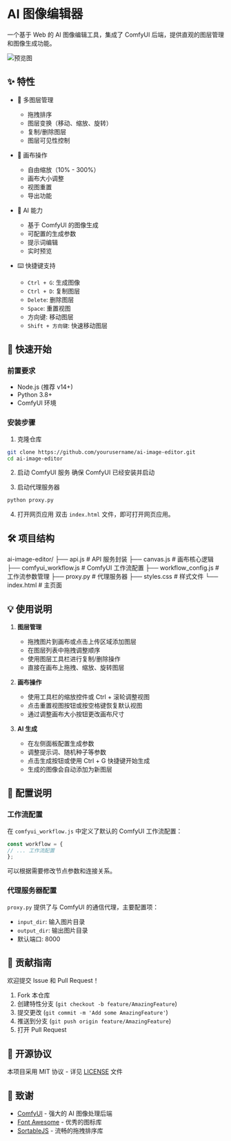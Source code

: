 # AI 图像编辑器

一个基于 Web 的 AI 图像编辑工具，集成了 ComfyUI 后端，提供直观的图层管理和图像生成功能。

![预览图](docs/preview.png)

## ✨ 特性

- 🎨 多图层管理
  - 拖拽排序
  - 图层变换（移动、缩放、旋转）
  - 复制/删除图层
  - 图层可见性控制

- 🔧 画布操作
  - 自由缩放（10% - 300%）
  - 画布大小调整
  - 视图重置
  - 导出功能

- 🤖 AI 能力
  - 基于 ComfyUI 的图像生成
  - 可配置的生成参数
  - 提示词编辑
  - 实时预览

- ⌨️ 快捷键支持
  - `Ctrl + G`: 生成图像
  - `Ctrl + D`: 复制图层
  - `Delete`: 删除图层
  - `Space`: 重置视图
  - 方向键: 移动图层
  - `Shift + 方向键`: 快速移动图层

## 🚀 快速开始

### 前置要求

- Node.js (推荐 v14+)
- Python 3.8+
- ComfyUI 环境

### 安装步骤

1. 克隆仓库

```bash
git clone https://github.com/yourusername/ai-image-editor.git
cd ai-image-editor
```

2. 启动 ComfyUI 服务
确保 ComfyUI 已经安装并启动


3. 启动代理服务器
```bash
python proxy.py
```

4. 打开网页应用
双击 `index.html` 文件，即可打开网页应用。

## 🛠️ 项目结构
ai-image-editor/
├── api.js # API 服务封装
├── canvas.js # 画布核心逻辑
├── comfyui_workflow.js # ComfyUI 工作流配置
├── workflow_config.js # 工作流参数管理
├── proxy.py # 代理服务器
├── styles.css # 样式文件
└── index.html # 主页面


## 💡 使用说明

1. **图层管理**
   - 拖拽图片到画布或点击上传区域添加图层
   - 在图层列表中拖拽调整顺序
   - 使用图层工具栏进行复制/删除操作
   - 直接在画布上拖拽、缩放、旋转图层

2. **画布操作**
   - 使用工具栏的缩放控件或 Ctrl + 滚轮调整视图
   - 点击重置视图按钮或按空格键恢复默认视图
   - 通过调整画布大小按钮更改画布尺寸

3. **AI 生成**
   - 在左侧面板配置生成参数
   - 调整提示词、随机种子等参数
   - 点击生成按钮或使用 Ctrl + G 快捷键开始生成
   - 生成的图像会自动添加为新图层

## 🔧 配置说明

### 工作流配置

在 `comfyui_workflow.js` 中定义了默认的 ComfyUI 工作流配置：
```javascript
const workflow = {
// ... 工作流配置
};
```

可以根据需要修改节点参数和连接关系。

### 代理服务器配置

`proxy.py` 提供了与 ComfyUI 的通信代理，主要配置项：

- `input_dir`: 输入图片目录
- `output_dir`: 输出图片目录
- 默认端口: 8000

## 🤝 贡献指南

欢迎提交 Issue 和 Pull Request！

1. Fork 本仓库
2. 创建特性分支 (`git checkout -b feature/AmazingFeature`)
3. 提交更改 (`git commit -m 'Add some AmazingFeature'`)
4. 推送到分支 (`git push origin feature/AmazingFeature`)
5. 打开 Pull Request

## 📝 开源协议

本项目采用 MIT 协议 - 详见 [LICENSE](LICENSE) 文件

## 🙏 致谢

- [ComfyUI](https://github.com/comfyanonymous/ComfyUI) - 强大的 AI 图像处理后端
- [Font Awesome](https://fontawesome.com/) - 优秀的图标库
- [SortableJS](https://github.com/SortableJS/Sortable) - 流畅的拖拽排序库